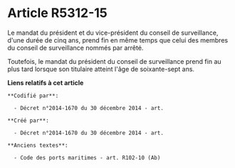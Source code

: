 # Article R5312-15

Le mandat du président et du vice-président du conseil de surveillance, d'une durée de cinq ans, prend fin en même temps que
celui des membres du conseil de surveillance nommés par arrêté.

Toutefois, le mandat du président du conseil de surveillance prend fin au plus tard lorsque son titulaire atteint l'âge de
soixante-sept ans.

**Liens relatifs à cet article**

	**Codifié par**:

	  - Décret n°2014-1670 du 30 décembre 2014 - art.

	**Créé par**:

	  - Décret n°2014-1670 du 30 décembre 2014 - art.

	**Anciens textes**:

	  - Code des ports maritimes - art. R102-10 (Ab)
